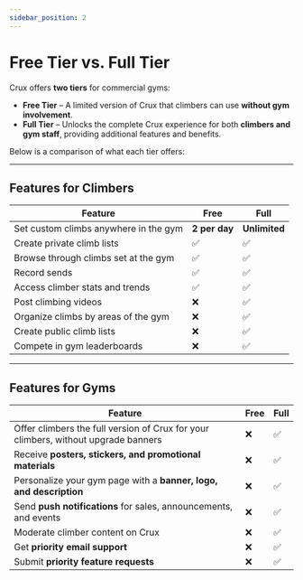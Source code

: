 ```yaml
---
sidebar_position: 2
---
```


# Free Tier vs. Full Tier

Crux offers **two tiers** for commercial gyms:
- **Free Tier** – A limited version of Crux that climbers can use **without gym involvement**.
- **Full Tier** – Unlocks the complete Crux experience for both **climbers and gym staff**, providing additional features and benefits.

Below is a comparison of what each tier offers:

---

## Features for Climbers

| Feature | Free | Full |
| --- | --- | --- |
| Set custom climbs anywhere in the gym | **2 per day** | **Unlimited** |
| Create private climb lists | ✅ | ✅ |
| Browse through climbs set at the gym | ✅ | ✅ |
| Record sends | ✅ | ✅ |
| Access climber stats and trends | ✅ | ✅ |
| Post climbing videos | ❌ | ✅ |
| Organize climbs by areas of the gym | ❌ | ✅ |
| Create public climb lists | ❌ | ✅ |
| Compete in gym leaderboards | ❌ | ✅ |

---

## Features for Gyms

| Feature | Free | Full |
| --- | --- | --- |
| Offer climbers the full version of Crux for your climbers, without upgrade banners | ❌ | ✅ |
| Receive **posters, stickers, and promotional materials** | ❌ | ✅ |
| Personalize your gym page with a **banner, logo, and description** | ❌ | ✅ |
| Send **push notifications** for sales, announcements, and events | ❌ | ✅ |
| Moderate climber content on Crux | ❌ | ✅ |
| Get **priority email support** | ❌ | ✅ |
| Submit **priority feature requests** | ❌ | ✅ |
